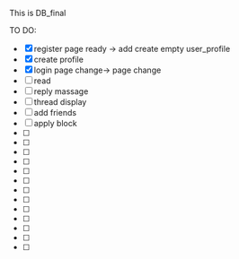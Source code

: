 This is DB_final

TO DO:
- [x] register page ready -> add create empty user_profile
- [x] create profile
- [x] login page change-> page change
- [ ] read
- [ ] reply massage
- [ ] thread display
- [ ] add friends
- [ ] apply block
- [ ]
- [ ]
- [ ]
- [ ]
- [ ]
- [ ]
- [ ]
- [ ]
- [ ]
- [ ]
- [ ]
- [ ]
- [ ]
